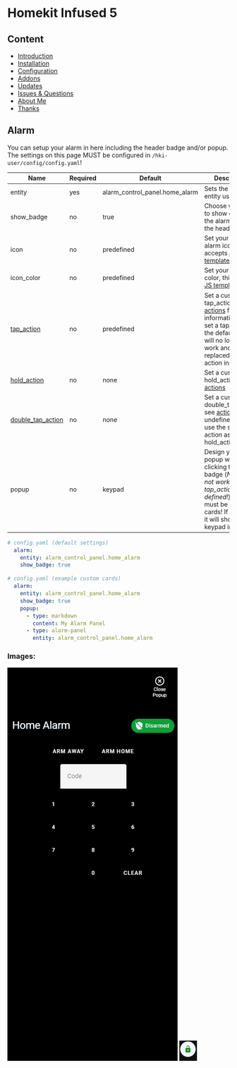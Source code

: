 # Homekit Infused 5

## Content
- [Introduction](../index.md)
- [Installation](../installation.md)
- [Configuration](../configuration.md)
- [Addons](../addons.md)
- [Updates](../updates.md)
- [Issues & Questions](../issues.md)
- [About Me](../about.md)
- [Thanks](../thanks.md)

## Alarm

You can setup your alarm in here including the header badge and/or popup. The settings on this page MUST be configured in `/hki-user/config/config.yaml`!

| Name | Required | Default | Description |
|----------------------------------|-------------|----------------------|-----------------------------------------------------------------------------------------------------------------------------------------------------------------------------------|
| entity | yes | alarm_control_panel.home_alarm | Sets the alarm entity used |
| show_badge | no | true | Choose whether to show or hide the alarm badge in the header |
| icon | no | predefined | Set your own alarm icon, this accepts [JS templates](https://github.com/custom-cards/button-card#javascript-templates) |
| icon_color | no | predefined | Set your own icon color, this accepts [JS templates](https://github.com/custom-cards/button-card#javascript-templates) |
| [tap_action](https://github.com/custom-cards/button-card#Action) | no | predefined | Set a custom tap_action, see [actions](https://github.com/custom-cards/button-card#Action) for more information, if you set a tap_action the default popup will no longer work and be replaced by this action instead |
| [hold_action](https://github.com/custom-cards/button-card#Action) | no | none | Set a custom hold_action, see [actions](https://github.com/custom-cards/button-card#Action) |
| [double_tap_action](https://github.com/custom-cards/button-card#Action) | no | none | Set a custom double_tap_action, see [actions](https://github.com/custom-cards/button-card#Action), if undefined it will use the same action as set in hold_action |
| popup | no | keypad | Design your own popup when clicking this badge (*Note: Will not work if tap_action is defined!*), this must be a list of cards! If ommitted it will show a keypad instead |

```yaml
# config.yaml (default settings)
  alarm:
    entity: alarm_control_panel.home_alarm
    show_badge: true
```
```yaml
# config.yaml (example custom cards)
  alarm:
    entity: alarm_control_panel.home_alarm
    show_badge: true
    popup:
      - type: markdown
        content: My Alarm Panel
      - type: alarm-panel
        entity: alarm_control_panel.home_alarm
```

### Images:

![Homekit Infused](../images/hki-alarm-2.png)
![Homekit Infused](../images/hki-alarm-1.png)
